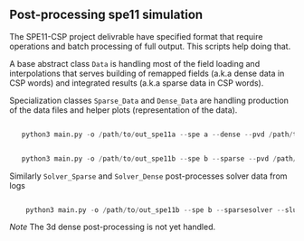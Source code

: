 ## Post-processing spe11 simulation

The SPE11-CSP project delivrable have specified format that require operations and batch processing of 
full output. This scripts help doing that.

A base abstract class `Data` is handling most of the field loading and interpolations that serves building of
remapped fields (a.k.a dense data in CSP words) and integrated results (a.k.a sparse data in CSP words).

Specialization classes `Sparse_Data` and `Dense_Data` are handling production of the data files and 
helper plots (representation of the data).

````python

   python3 main.py -o /path/to/out_spe11a --spe a --dense --pvd /path/to/vtkOutput.pvd --solute /path/to/solubility_table.csv --units h g Pa

````


````python

   python3 main.py -o /path/to/out_spe11b --spe b --sparse --pvd /path/to/vtkOutput.pvd  --units y t bar --solute /path/to/solubility_table.csv --units y kg bar

````

Similarly `Solver_Sparse` and `Solver_Dense` post-processes solver data from logs

````python

	python3 main.py -o /path/to/out_spe11b --spe b --sparsesolver --slurm /path/to/slurm-log.out --units y kg bar

````

_Note_ The 3d dense post-processing is not yet handled.
